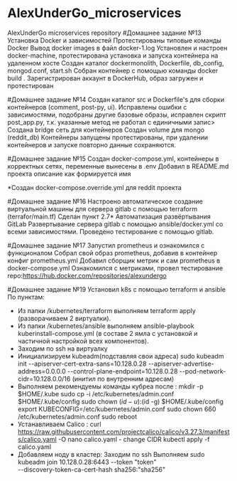 # AlexUnderGo_microservices
AlexUnderGo microservices repository
#Дoмашнее задание №13
Установка Docker и зависимостей
Протестированы типовые команды Docker
Вывод docker images в файл docker-1.log
Установлен и настроен docker-machine, протестирована установка и запуска контейнера на удаленном хосте
Создан каталог dockermonolith, Dockerfile, db_config, mongod.conf, start.sh
Собран контейнер с помощью команды docker build .
Зарегистрирован аккаунт в DockerHub, образ загружен и протестирован

#Домашнее задание №14
Создан каталог src и Dockerfile's для сборки контейнеров (comment, post-py, ui).
Исправлены ошибки с зависимостями, подобраны другие базовые образы, исправлен скрипт post_app.py, т.к. указанные метод не работал с единичными запис>
Создана bridge сеть для контейнеров
Создан volume для mongo (reddit_db)
Контейнеры запущены протестированы, при удалении контейнеров и запуске повторно данные сохраняются.

#Домашнее задание №15
Создан docker-compose.yml, контейнеры в корректных сетях, переменные вынесены в .env
Добавил в README.md проекта описание как формируется имя

*Создан docker-compose.override.yml для reddit проекта

#Домашнее задание №16
Настроено автоматическое создание виртуальной машины для сервера gitlab с помощью terraform (terrafor/main.tf)
Сделан пункт 2.7* Автоматизация развёртывания GitLab
Развертывание сервера gitlab с помощью ansible/docker.yml со всеми зависимостями.
Проведено тестирование с помощью gitlab.

#Домашнее задание №17
Запустил prometheus и ознакомился с функционалом
Собрал свой образ prometheus, добавив в контейнер конфиг prometheus.yml
Добавил сборщик метрик и сам prometheus в docker-compose.yml
Ознакомился с метриками, провел тестирование
repo:https://hub.docker.com/repositories/alexundergo

#Домашнее задание №19
Установил k8s с помощью terraform и ansible
По пунктам:
 - Из папки /kubernetes/terraform выполняем terraform apply (разворачиваем 2 виртуалки).
 - Из папки /kubernetes/ansible выполняем ansible-playbook kuberinstall-compose.yml (в составе 2 ямла с установкой и частичной настройкой всех компонентов).
 - Заходим по ssh на виртуалку
 - Инициализируем kubeadm(подставляя свои адреса) sudo kubeadm init --apiserver-cert-extra-sans=10.128.0.28 --apiserver-advertise-address=0.0.0.0 --control-plane-endpoint=10.128.0.28 --pod-network-cidr=10.128.0.0/16 (инитил по внутренним адресам)
 - Выполняем рекомендуемы команды кубреа после :
 mkdir -p $HOME/.kube
 sudo cp -i /etc/kubernetes/admin.conf $HOME/.kube/config
 sudo chown $(id -u):$(id -g) $HOME/.kube/config
 export KUBECONFIG=/etc/kubernetes/admin.conf
 sudo chown 660 /etc/kubernetes/admin.conf
 sudo reboot
 - Устанавливаем Calico :
 curl https://raw.githubusercontent.com/projectcalico/calico/v3.27.3/manifests/calico.yaml -O
 nano calico.yaml - change CIDR
 kubectl apply -f calico.yaml
 - Добавляем ноду в кластер:
 Заходим по ssh
 Выполняем sudo kubeadm join 10.128.0.28:6443 --token "token" \
 --discovery-token-ca-cert-hash sha256:"sha256"
